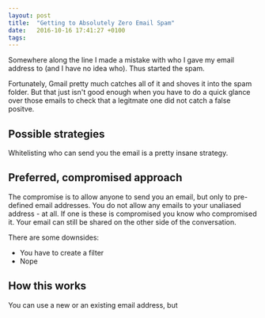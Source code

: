 ```yaml
---
layout: post
title:  "Getting to Absolutely Zero Email Spam"
date:   2016-10-16 17:41:27 +0100
tags:
---
```

Somewhere along the line I made a mistake with who I gave my email address to
(and I have no idea who).
Thus started the spam.

Fortunately, Gmail pretty much catches all of it and shoves it into the spam folder.
But that just isn't good enough when you have to do a quick glance over those emails
to check that a legitmate one did not catch a false positve.

## Possible strategies

Whitelisting who can send you the email is a pretty insane strategy.

## Preferred, compromised approach

The compromise is to allow anyone to send you an email, but only to pre-defined
email addresses.
You do not allow any emails to your unaliased address - at all.
If one is these is compromised you know who compromised it.
Your email can still be shared on the other side of the conversation.

There are some downsides:
- You have to create a filter
- Nope


## How this works

You can use a new or an existing email address, but
